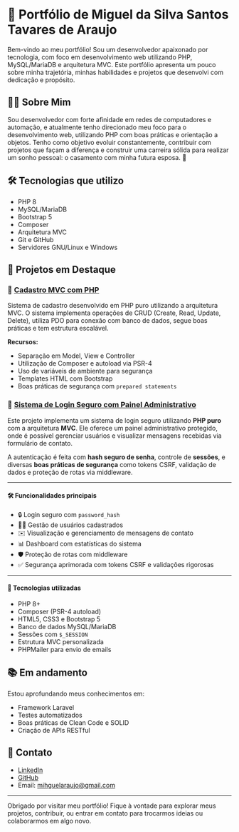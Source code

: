 # 💼 Portfólio de Miguel da Silva Santos Tavares de Araujo

Bem-vindo ao meu portfólio! Sou um desenvolvedor apaixonado por tecnologia, com foco em desenvolvimento web utilizando PHP, MySQL/MariaDB e arquitetura MVC. Este portfólio apresenta um pouco sobre minha trajetória, minhas habilidades e projetos que desenvolvi com dedicação e propósito.

## 👨‍💻 Sobre Mim

Sou desenvolvedor com forte afinidade em redes de computadores e automação, e atualmente tenho direcionado meu foco para o desenvolvimento web, utilizando PHP com boas práticas e orientação a objetos. Tenho como objetivo evoluir constantemente, contribuir com projetos que façam a diferença e construir uma carreira sólida para realizar um sonho pessoal: o casamento com minha futura esposa. 💍

## 🛠️ Tecnologias que utilizo

- PHP 8
- MySQL/MariaDB
- Bootstrap 5
- Composer
- Arquitetura MVC
- Git e GitHub
- Servidores GNU/Linux e Windows

## 🚀 Projetos em Destaque

### 📌 [Cadastro MVC com PHP](https://github.com/mihguelsilva/cadastro-mvc-php)

Sistema de cadastro desenvolvido em PHP puro utilizando a arquitetura MVC. O sistema implementa operações de CRUD (Create, Read, Update, Delete), utiliza PDO para conexão com banco de dados, segue boas práticas e tem estrutura escalável.

**Recursos:**
- Separação em Model, View e Controller
- Utilização de Composer e autoload via PSR-4
- Uso de variáveis de ambiente para segurança
- Templates HTML com Bootstrap
- Boas práticas de segurança com `prepared statements`

### 🔐 [Sistema de Login Seguro com Painel Administrativo](https://github.com/mihguelsilva/php-mvc-login-seguro)

Este projeto implementa um sistema de login seguro utilizando **PHP puro** com a arquitetura **MVC**. Ele oferece um painel administrativo protegido, onde é possível gerenciar usuários e visualizar mensagens recebidas via formulário de contato.

A autenticação é feita com **hash seguro de senha**, controle de **sessões**, e diversas **boas práticas de segurança** como tokens CSRF, validação de dados e proteção de rotas via middleware.

---

#### 🛠 Funcionalidades principais

- 🔒 Login seguro com `password_hash`
- 🧑‍💼 Gestão de usuários cadastrados
- ✉️ Visualização e gerenciamento de mensagens de contato
- 📊 Dashboard com estatísticas do sistema
- 🛡 Proteção de rotas com middleware
- ✅ Segurança aprimorada com tokens CSRF e validações rigorosas

---

#### 📂 Tecnologias utilizadas

- PHP 8+
- Composer (PSR-4 autoload)
- HTML5, CSS3 e Bootstrap 5
- Banco de dados MySQL/MariaDB
- Sessões com `$_SESSION`
- Estrutura MVC personalizada
- PHPMailer para envio de emails

## 📚 Em andamento

Estou aprofundando meus conhecimentos em:
- Framework Laravel
- Testes automatizados
- Boas práticas de Clean Code e SOLID
- Criação de APIs RESTful

## 🔗 Contato

- [LinkedIn](https://www.linkedin.com/in/mihguel-da-silva-santos-tavares-de-araujo/)
- [GitHub](https://github.com/mihguelsilva)
- Email: mihguelaraujo@gmail.com

---

Obrigado por visitar meu portfólio! Fique à vontade para explorar meus projetos, contribuir, ou entrar em contato para trocarmos ideias ou colaborarmos em algo novo.

